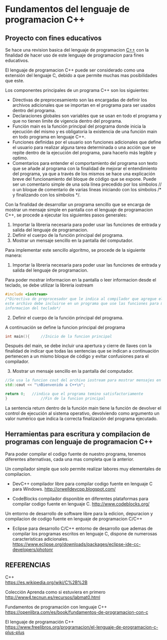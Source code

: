 # Fundamentos del lenguaje de programacion C++
## Proyecto con fines educativos

Se hace una revision basica del lenguaje de programacion [C++](https://es.wikipedia.org/wiki/C%2B%2B) con la finalidad de hacer uso de este lenguaje de programacion para fines educativos.

El lenguaje de programacion C++ puede ser considerado como una extensión del lenguaje C, debido a que permite muchas mas posibilidades que este.

Los componentes principales de un programa C++ son los siguientes:  
- Directivas de preprocesamiento son las encargadas de definir los archivos adicionales que se importan en el programa para ser usados dentro del programa.  
- Declaraciones globales son variables que se usan en todo el programa y que no tienen limite de vigencia dentro del programa.  
- Función main es la función principal del programa donde inicia la ejecución del mismo y es obligatoria la existencia de una función main en todo programa en lenguaje C++.  
- Funciones definidas por el usuario son funciones adicionales que define el usuario para realizar alguna tarea determinada o una acción que se repite dentro de la ejecución del programa, para hacerlo más legible y optimo.  
- Comentarios para entender el comportamiento del programa son texto que se añade al programa con la finalidad de mejorar el entendimiento del programa, ya que a través de los mismos se hace una explicación breve del funcionamiento del bloque de código que se expone. Puede ser un comentario simple de una sola línea precedido por los símbolos // o un bloque de comentario de varias líneas iniciando con los símbolos /* y finalizando con los símbolos */.  

Con la finalidad de desarrollar un programa sencillo que se encarga de mostrar un mensaje simple en pantalla con el lenguaje de programacion C++, se procede a ejecutar los siguientes pasos generales:

1. Importar la libreria necesaria para poder usar las funciones de entrada y salida del lenguaje de programacion.  
2. Definir el cuerpo de la función principal del programa.
3. Mostrar un mensaje sencillo en la pantalla del computador.

Para implementar este sencillo algoritmo, se procede de la siguiente manera:

1. Importar la libreria necesaria para poder usar las funciones de entrada y salida del lenguaje de programacion.  

Para poder mostrar informacion en la pantalla o leer informacion desde el teclado, se debe utilizar la libreria iostream

~~~c++
#include <iostream>  
/*Directiva de preprocesador que le indica al compilador que agregue el contenido del archivo iostream
este archivo debe incluirse en un programa que use las funciones para mostrar informacion en la pantalla o leer
informacion del teclado*/
~~~

2. Definir el cuerpo de la función principal del programa.

A continuación se define la funcion principal del programa  

~~~c++
int main(){		//Inicio de la funcion principal
~~~

Después del main, se debe incluir una apertura y cierre de llaves con la finalidad de indicar que todas las sentencias que se indican a continuación pertenecen a un mismo bloque de código y evitar confusiones para el compilador.

3. Mostrar un mensaje sencillo en la pantalla del computador.

~~~c++
//Se usa la funcion cout del archivo iostream para mostrar mensajes en pantalla  
std::cout << "\nBienvenido a C++\n";

return 0; 	//indica que el programa temino satisfactoriamente  
}				//Fin de la funcion principal
~~~

La sentencia return dentro de la función main tiene la función de devolver el control de ejecución al sistema operativo, devolviendo como argumento un valor numérico que indica la correcta finalización del programa ejecutado.

## Herramientas para escritura y compilacion de programas con lenguaje de programacion C++

Para poder compilar el codigo fuente de nuestro programa, tenemos diferentes alternativas, cada una mas completa que la anterior.

Un compilador simple que solo permite realizar labores muy elementales de compilacion.  
- DevC++ compilador libre para compilar codigo fuente en lenguaje C para Windows. 
http://orwelldevcpp.blogspot.com/

- CodeBlocks compilador disponible en diferentes plataformas para compilar codigo fuente en lenguaje C. 
http://www.codeblocks.org/

Un entorno de desarrollo de software libre para la edicion, depuracion y compilacion de codigo fuente en lenguaje de programacion C/C++  
- Eclipse para desarrollo C/C++ entorno de desarrollo que ademas de compilar los programas escritos en lenguaje C, dispone de numerosas caracteristicas adicionales. 
https://www.eclipse.org/downloads/packages/eclipse-ide-cc-developers/photonr

## REFERENCIAS

C++  
https://es.wikipedia.org/wiki/C%2B%2B

Colección Aprenda como si estuviera en primero  
http://www4.tecnun.es/recursos/labmat0.html

Fundamentos de programación con lenguaje C++  
https://openlibra.com/es/book/fundamentos-de-programacion-con-c

El lenguaje de programación C++  
https://www.freelibros.org/programacion/el-lenguaje-de-programacion-c-plus-plus

